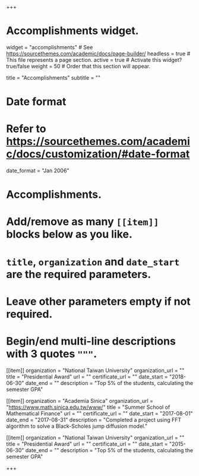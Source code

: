 +++
# Accomplishments widget.
widget = "accomplishments"  # See https://sourcethemes.com/academic/docs/page-builder/
headless = true  # This file represents a page section.
active = true  # Activate this widget? true/false
weight = 50  # Order that this section will appear.

title = "Accomplish&shy;ments"
subtitle = ""

# Date format
#   Refer to https://sourcethemes.com/academic/docs/customization/#date-format
date_format = "Jan 2006"

# Accomplishments.
#   Add/remove as many `[[item]]` blocks below as you like.
#   `title`, `organization` and `date_start` are the required parameters.
#   Leave other parameters empty if not required.
#   Begin/end multi-line descriptions with 3 quotes `"""`.

[[item]]
  organization = "National Taiwan University"
  organization_url = ""
  title = "Presidential Award"
  url = ""
  certificate_url = ""
  date_start = "2018-06-30"
  date_end = ""
  description = "Top 5% of the students, calculating the semester GPA"
  
[[item]]
  organization = "Academia Sinica"
  organization_url = "https://www.math.sinica.edu.tw/www/"
  title = "Summer School of Mathematical Finance"
  url = ""
  certificate_url = ""
  date_start = "2017-08-01"
  date_end = "2017-08-31"
  description = "Completed a project using FFT algorithm to solve a Black-Scholes jump diffusion model."

[[item]]
  organization = "National Taiwan University"
  organization_url = ""
  title = "Presidential Award"
  url = ""
  certificate_url = ""
  date_start = "2015-06-30"
  date_end = ""
  description = "Top 5% of the students, calculating the semester GPA"

+++
